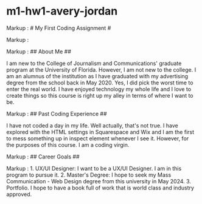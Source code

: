 # m1-hw1-avery-jordan
Markup :  # My First Coding Assignment #

Markup : ![Jordan Avery Dancing](data:image/gif;base64,R0lGODlhAQABAIAAAP///wAAACH5BAEAAAAALAAAAAABAAEAAAICRAEAOw==)

Markup :  ## About Me ##

I am new to the College of Journalism and Communications' graduate program at the University of Florida. However, I am not new to the college. I am an alumnus of the institution as I have graduated with my advertising degree from the school back in May 2020. Yes, I did pick the worst time to enter the real world. I have enjoyed technology my whole life and I love to create things so this course is right up my alley in terms of where I want to be. 

Markup :  ## Past Coding Experience ##

I have not coded a day in my life. Well actually, that's not true. I have explored with the HTML settings in Squarespace and Wix and I am the first to mess something up in inspect element whenever I see it. However, for the purposes of this course. I am a coding virgin.

Markup :  ## Career Goals ##

Markup : 1.  UX/UI Designer:
             I want to be a UX/UI Designer. I am in this program to pursue it. 
         2.  Master's Degree: 
             I hope to seek my Mass Communication - Web Design degree from this university in May 2024. 
         3.  Portfolio. 
             I hope to have a book full of work that is world class and industry approved.


              



